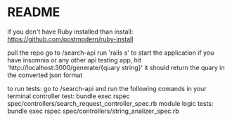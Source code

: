# README

if you don't have Ruby installed than install: https://github.com/postmodern/ruby-install

pull the repo
go to /search-api
run 'rails s' to start the application
if you have insomnia or any other api testing app, hit 'http://localhost:3000/generate/{quary string}'
it should return the quary in the converted json format

to run tests:
go to /search-api
and run the following comands in your terminal
controller test:
bundle exec rspec spec/controllers/search_request_controller_spec.rb
module logic tests:
bundle exec rspec spec/controllers/string_analizer_spec.rb

